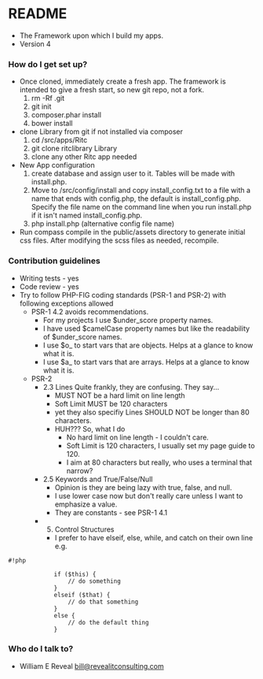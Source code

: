 # README #

* The Framework upon which I build my apps.
* Version 4

### How do I get set up? ###

* Once cloned, immediately create a fresh app. The framework is intended to give a fresh start, so new git repo, not a fork.
    1. rm -Rf .git
    2. git init
    3. composer.phar install
    4. bower install
*  clone Library from git if not installed via composer
    1. cd /src/apps/Ritc
    2. git clone ritclibrary Library
    3. clone any other Ritc app needed
* New App configuration
    1. create database and assign user to it. Tables will be made with install.php.
    2. Move to /src/config/install and copy install_config.txt to a file with a name that ends with config.php, the default is install_config.php. Specify the file name on the command line when you run install.php if it isn't named install_config.php.
    3. php install.php (alternative config file name)
* Run compass compile in the public/assets directory to generate initial css files. After modifying the scss files as needed, recompile.

### Contribution guidelines ###

* Writing tests - yes
* Code review - yes
* Try to follow PHP-FIG coding standards (PSR-1 and PSR-2) with following exceptions allowed
    * PSR-1 4.2 avoids recommendations.
        * For my projects I use $under_score property names.
        * I have used $camelCase property names but like the readability of $under_score names.
        * I use $o_ to start vars that are objects. Helps at a glance to know what it is.
        * I use $a_ to start vars that are arrays. Helps at a glance to know what it is.
    * PSR-2
        * 2.3 Lines Quite frankly, they are confusing. They say...
            - MUST NOT be a hard limit on line length
            - Soft Limit MUST be 120 characters
            - yet they also specifiy Lines SHOULD NOT be longer than 80 characters.
            - HUH??? So, what I do
                - No hard limit on line length - I couldn't care.
                - Soft Limit is 120 characters, I usually set my page guide to 120.
                - I aim at 80 characters but really, who uses a terminal that narrow?
        * 2.5 Keywords and True/False/Null
            - Opinion is they are being lazy with true, false, and null.
            - I use lower case now but don't really care unless I want to emphasize a value.
            - They are constants - see PSR-1 4.1
        * 5. Control Structures
            - I prefer to have elseif, else, while, and catch on their own line e.g.

```
#!php

             if ($this) {
                 // do something
             }
             elseif ($that) {
                 // do that something
             }
             else {
                 // do the default thing
             }
```


### Who do I talk to? ###

* William E Reveal <bill@revealitconsulting.com>
